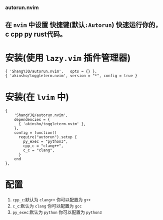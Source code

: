 ### autorun.nvim

## 在 `nvim` 中设置 快捷键(默认`:Autorun`) 快速运行你的，c cpp py rust代码。

# 安装(使用 `lazy.vim` 插件管理器)

    { 'ShangYJQ/autorun.nvim',   opts = {} },
    { 'akinsho/toggleterm.nvim', version = "*", config = true }

# 安装(在 `lvim` 中)

    {
        'ShangYJQ/autorun.nvim',
        dependencies = {
          { 'akinsho/toggleterm.nvim' },
        },
        config = function()
          require("autorun").setup {
            py_exec = "python3",
            cpp_c = "clang++",
            c_c = "clang",
          }
        end
    },

# 配置

1. `cpp_c`:默认为 `clang++` 你可以配置为 `g++`
2. `c_c`:默认为 `clang` 你可以配置为 `gcc`
3. `py_exec`:默认为 `python` 你可以配置为 `python3`

